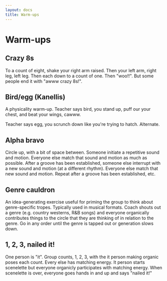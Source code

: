 ```yaml
---
layout: docs
title: Warm-ups
---
```


# Warm-ups

## Crazy 8s

To a count of eight, shake your right arm raised. Then your left arm, right leg, left leg. Then each down to a count of one. Then "woo!!". But some people end it with "awww crazy 8s!".

## Bird/egg (Kanellis)

A physicality warm-up. Teacher says bird, you stand up, puff our your chest, and beat your wings, cawww.

Teacher says egg, you scrunch down like you're trying to hatch. Alternate.

## Alpha bravo

Circle up, with a bit of space between. Someone initiate a repetitive sound and motion. Everyone else match that sound and motion as much as possible. After a groove has been established, someone else interrupt with a new sound and motion (at a different rhythm). Everyone else match that new sound and motion. Repeat after a groove has been established, etc.

## Genre cauldron

An idea-generating exercise useful for priming the group to think about genre-specific tropes. Typically used in musical formats. Coach shouts out a genre (e.g. country westerns, R&B songs) and everyone organically contributes things to the circle that they are thinking of in relation to the genre. Go in any order until the genre is tapped out or generation slows down.

## 1, 2, 3, nailed it!

One person is "it". Group counts, 1, 2, 3, with the it person making organic poses each count. Every else has matching energy. It person starts scenelette but everyone organicly participates with matching energy. When scenelette is over, everyone goes hands in and up and says "nailed it!"
